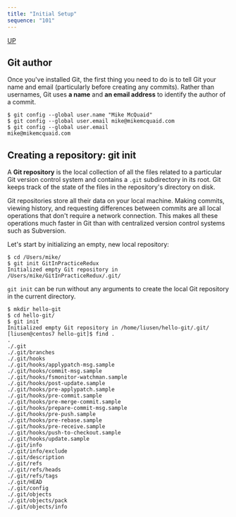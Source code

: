 ```yaml
---
title: "Initial Setup"
sequence: "101"
---
```


[UP](/git/git-index.html)


## Git author

Once you've installed Git, the first thing you need to do is to tell Git your name and email (particularly before creating any commits).
Rather than usernames, Git uses **a name** and **an email address** to identify the author of a commit.

```text
$ git config --global user.name "Mike McQuaid"
$ git config --global user.email mike@mikemcquaid.com
$ git config --global user.email
mike@mikemcquaid.com
```

## Creating a repository: git init

A **Git repository** is the local collection of all the files related to a particular Git version control system and contains a `.git` subdirectory in its root.
Git keeps track of the state of the files in the repository's directory on disk.

Git repositories store all their data on your local machine.
Making commits, viewing history, and requesting differences between commits are all local operations
that don't require a network connection.
This makes all these operations much faster in Git than with centralized version control systems such as Subversion.

Let's start by initializing an empty, new local repository:

```text
$ cd /Users/mike/
$ git init GitInPracticeRedux
Initialized empty Git repository in
/Users/mike/GitInPracticeRedux/.git/
```

`git init` can be run without any arguments to create the local Git repository in the current directory. 

```text
$ mkdir hello-git
$ cd hello-git/
$ git init
Initialized empty Git repository in /home/liusen/hello-git/.git/
[liusen@centos7 hello-git]$ find .
.
./.git
./.git/branches
./.git/hooks
./.git/hooks/applypatch-msg.sample
./.git/hooks/commit-msg.sample
./.git/hooks/fsmonitor-watchman.sample
./.git/hooks/post-update.sample
./.git/hooks/pre-applypatch.sample
./.git/hooks/pre-commit.sample
./.git/hooks/pre-merge-commit.sample
./.git/hooks/prepare-commit-msg.sample
./.git/hooks/pre-push.sample
./.git/hooks/pre-rebase.sample
./.git/hooks/pre-receive.sample
./.git/hooks/push-to-checkout.sample
./.git/hooks/update.sample
./.git/info
./.git/info/exclude
./.git/description
./.git/refs
./.git/refs/heads
./.git/refs/tags
./.git/HEAD
./.git/config
./.git/objects
./.git/objects/pack
./.git/objects/info
```
